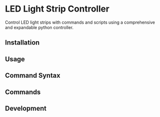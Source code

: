# LED Light Strip Controller
Control LED light strips with commands and scripts using a comprehensive and expandable python controller.

## Installation

## Usage

## Command Syntax

## Commands

## Development